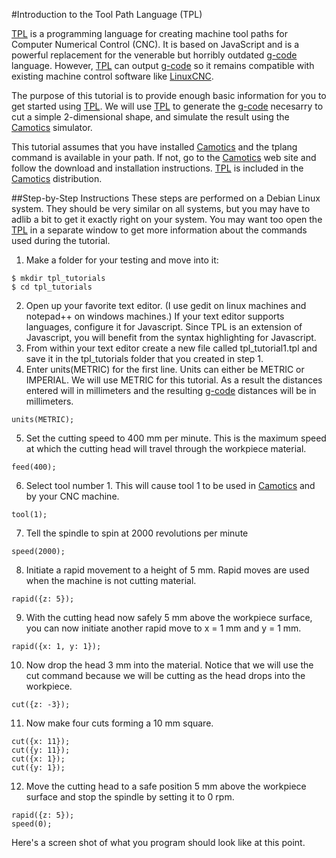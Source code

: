 #Introduction to the Tool Path Language (TPL)

[TPL](http://tplang.org) is a programming language for creating machine tool paths for Computer Numerical Control (CNC). It is based on JavaScript and is a powerful replacement for the venerable but horribly outdated [g-code](http://reprap.org/wiki/G-code) language. However, [TPL](http://tplang.org) can output [g-code](http://reprap.org/wiki/G-code) so it remains compatible with existing machine control software like [LinuxCNC](http://www.linuxcnc.org).

The purpose of this tutorial is to provide enough basic information for you to get started using [TPL](http://tplang.org).  We will use [TPL](http://tplang.org) to generate the [g-code](http://reprap.org/wiki/G-code) necesarry to cut a simple 2-dimensional shape, and simulate the result using the [Camotics](http://openscam.org) simulator.

This tutorial assumes that you have installed [Camotics](http://openscam.org) and the tplang command is available in your path.  If not, go to the [Camotics](http://openscam.org) web site and follow the download and installation instructions.  [TPL](http://tplang.org) is included in the [Camotics](http://openscam.org) distribution.

##Step-by-Step Instructions
These steps are performed on a Debian Linux system.  They should be very similar on all systems, but you may have to adlib a bit to get it exactly right on your system.  You may want too open the [TPL](http://tplang.org) in a separate window to get more information about the commands used during the tutorial.

1. Make a folder for your testing and move into it:

  ```
  $ mkdir tpl_tutorials
  $ cd tpl_tutorials
  ```
2. Open up your favorite text editor.  (I use gedit on linux machines and notepad++ on windows machines.)  If your text editor supports languages, configure it for Javascript.  Since TPL is an extension of Javascript, you will benefit from the syntax highlighting for Javascript.
3. From within your text editor create a new file called tpl_tutorial1.tpl and save it in the tpl_tutorials folder that you created in step 1.
4. Enter units(METRIC) for the first line.  Units can either be METRIC or IMPERIAL.  We will use METRIC for this tutorial.  As a result the distances entered will in millimeters and the resulting [g-code](http://reprap.org/wiki/G-code) distances will be in millimeters.

  ```
  units(METRIC);
  ```
5. Set the cutting speed to 400 mm per minute.  This is the maximum speed at which the cutting head will travel through the workpiece material.

  ```
  feed(400);
  ```
6. Select tool number 1.  This will cause tool 1 to be used in [Camotics](http://openscam.org) and by your CNC machine.

  ```
  tool(1);
  ```
7. Tell the spindle to spin at 2000 revolutions per minute

  ```
  speed(2000);
  ```
8. Initiate a rapid movement to a height of 5 mm.  Rapid moves are used when the machine is not cutting material.

  ```
  rapid({z: 5});
  ```
9. With the cutting head now safely 5 mm above the workpiece surface, you can now initiate another rapid move to x = 1 mm and y = 1 mm.

  ```
  rapid({x: 1, y: 1});
  ```
10. Now drop the head 3 mm into the material.  Notice that we will use the cut command because we will be cutting as the head drops into the workpiece.

  ```
  cut({z: -3});
  ```
11. Now make four cuts forming a 10 mm square.

  ```
  cut({x: 11});
  cut({y: 11});
  cut({x: 1});
  cut({y: 1});
  ```
12. Move the cutting head to a safe position 5 mm above the workpiece surface and stop the spindle by setting it to 0 rpm.

  ```
  rapid({z: 5});
  speed(0);
  ```
  
Here's a screen shot of what you program should look like at this point.

